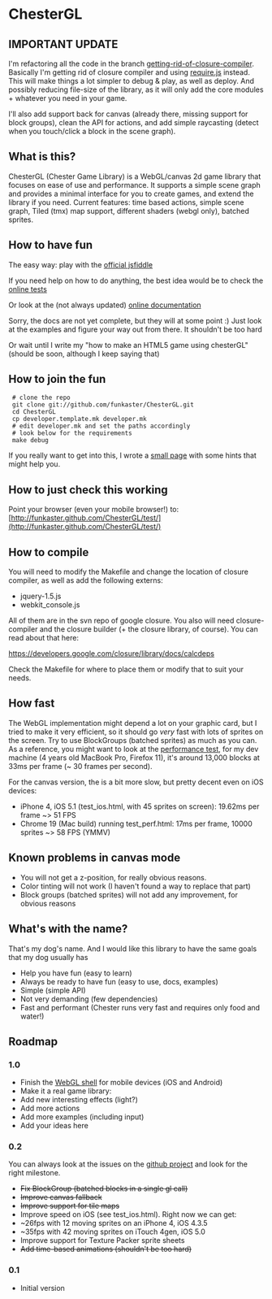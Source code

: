 # ChesterGL

## IMPORTANT UPDATE

I'm refactoring all the code in the branch [getting-rid-of-closure-compiler](https://github.com/funkaster/ChesterGL/tree/getting-rid-of-closure-compiler). Basically I'm getting rid of closure compiler and using [require.js](http://requirejs.org) instead. This will make things a lot simpler to debug & play, as well as deploy. And possibly reducing file-size of the library, as it will only add the core modules + whatever you need in your game.

I'll also add support back for canvas (already there, missing support for block groups), clean the API for actions, and add simple raycasting (detect when you touch/click a block in the scene graph).

## What is this?

ChesterGL (Chester Game Library) is a WebGL/canvas 2d game library that focuses on ease of use and performance. It supports a simple scene graph and provides a minimal interface for you to create games, and extend the library if you need. Current features: time based actions, simple scene graph, Tiled (tmx) map support, different shaders (webgl only), batched sprites.

## How to have fun

The easy way: play with the [official jsfiddle](http://jsfiddle.net/U8fCz/54/)

If you need help on how to do anything, the best idea would be to check the [online tests](http://funkaster.github.com/ChesterGL/test/)

Or look at the (not always updated) [online documentation](http://funkaster.github.com/ChesterGL/)

Sorry, the docs are not yet complete, but they will at some point :)
Just look at the examples and figure your way out from there. It shouldn't be too hard

Or wait until I write my "how to make an HTML5 game using chesterGL" (should be soon, although I keep saying that)

## How to join the fun

	 # clone the repo
	 git clone git://github.com/funkaster/ChesterGL.git
	 cd ChesterGL
	 cp developer.template.mk developer.mk
	 # edit developer.mk and set the paths accordingly
	 # look below for the requirements
     make debug

If you really want to get into this, I wrote a [small page](https://github.com/funkaster/ChesterGL/wiki/How-To-Contribute) with some hints that might help you.

## How to just check this working

Point your browser (even your mobile browser!) to: [http://funkaster.github.com/ChesterGL/test/](http://funkaster.github.com/ChesterGL/test/)

## How to compile

You will need to modify the Makefile and change the location of closure compiler, as well as add the following externs:

* jquery-1.5.js
* webkit_console.js

All of them are in the svn repo of google closure. You also will need closure-compiler and the closure builder (+ the closure library, of course). You can read about that here:

https://developers.google.com/closure/library/docs/calcdeps

Check the Makefile for where to place them or modify that to suit your needs.

## How fast

The WebGL implementation might depend a lot on your graphic card, but I tried to make it very efficient, so it should go *very* fast with lots of sprites on the screen. Try to use BlockGroups (batched sprites) as much as you can. As a reference, you might want to look at the [performance test](http://funkaster.github.com/ChesterGL/test/test_perf.html), for my dev machine (4 years old MacBook Pro, Firefox 11), it's around 13,000 blocks at 33ms per frame (~ 30 frames per second).

For the canvas version, the is a bit more slow, but pretty decent even on iOS devices:

* iPhone 4, iOS 5.1 (test_ios.html, with 45 sprites on screen): 19.62ms per frame ~> 51 FPS
* Chrome 19 (Mac build) running test_perf.html: 17ms per frame, 10000 sprites ~> 58 FPS (YMMV)

## Known problems in canvas mode

* You will not get a z-position, for really obvious reasons.
* Color tinting will not work (I haven't found a way to replace that part)
* Block groups (batched sprites) will not add any improvement, for obvious reasons

## What's with the name?

That's my dog's name. And I would like this library to have the same goals that my dog usually has

* Help you have fun (easy to learn)
* Always be ready to have fun (easy to use, docs, examples)
* Simple (simple API)
* Not very demanding (few dependencies)
* Fast and performant (Chester runs very fast and requires only food and water!)

## Roadmap

### 1.0

* Finish the [WebGL shell](https://github.com/funkaster/webglshim) for mobile devices (iOS and Android)
* Make it a real game library:
 * Add new interesting effects (light?)
 * Add more actions
 * Add more examples (including input)
* Add your ideas here

### 0.2

You can always look at the issues on the [github project](https://github.com/funkaster/ChesterGL/issues) and look for the right milestone.

* <strike>Fix BlockGroup (batched blocks in a single gl call)</strike>
* <strike>Improve canvas fallback</strike>
* <strike>Improve support for tile maps</strike>
* Improve speed on iOS (see test_ios.html). Right now we can get:
 * ~26fps with 12 moving sprites on an iPhone 4, iOS 4.3.5
 * ~35fps with 42 moving sprites on iTouch 4gen, iOS 5.0
* Improve support for Texture Packer sprite sheets
* <strike>Add time-based animations (shouldn't be too hard)</strike>

### 0.1

* Initial version
